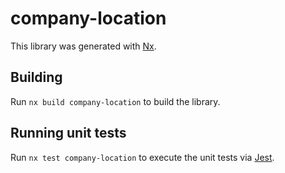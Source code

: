 # company-location

This library was generated with [Nx](https://nx.dev).

## Building

Run `nx build company-location` to build the library.

## Running unit tests

Run `nx test company-location` to execute the unit tests via [Jest](https://jestjs.io).

